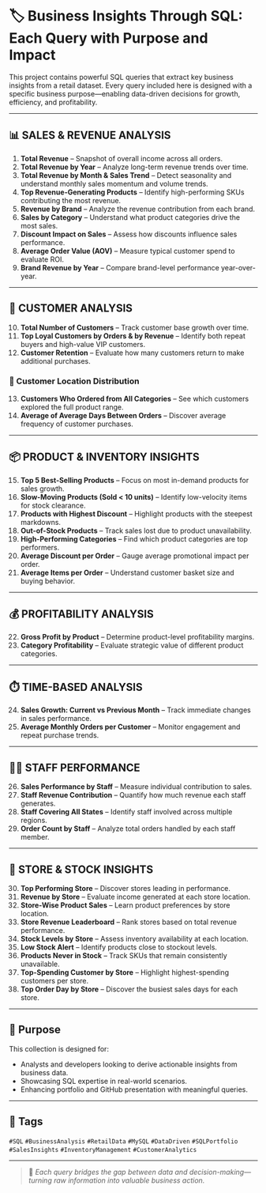 # 🏷️ Business Insights Through SQL: Each Query with Purpose and Impact

This project contains powerful SQL queries that extract key business insights from a retail dataset. Every query included here is designed with a specific business purpose—enabling data-driven decisions for growth, efficiency, and profitability.

---

## 📊 SALES & REVENUE ANALYSIS

1. **Total Revenue** – Snapshot of overall income across all orders.  
2. **Total Revenue by Year** – Analyze long-term revenue trends over time.  
3. **Total Revenue by Month & Sales Trend** – Detect seasonality and understand monthly sales momentum and volume trends.  
4. **Top Revenue-Generating Products** – Identify high-performing SKUs contributing the most revenue.  
5. **Revenue by Brand** – Analyze the revenue contribution from each brand.  
6. **Sales by Category** – Understand what product categories drive the most sales.  
7. **Discount Impact on Sales** – Assess how discounts influence sales performance.  
8. **Average Order Value (AOV)** – Measure typical customer spend to evaluate ROI.  
9. **Brand Revenue by Year** – Compare brand-level performance year-over-year.  

---

## 👥 CUSTOMER ANALYSIS

10. **Total Number of Customers** – Track customer base growth over time.  
11. **Top Loyal Customers by Orders & by Revenue** – Identify both repeat buyers and high-value VIP customers.  
12. **Customer Retention** – Evaluate how many customers return to make additional purchases.  

### 📍 Customer Location Distribution

13. **Customers Who Ordered from All Categories** – See which customers explored the full product range.  
14. **Average of Average Days Between Orders** – Discover average frequency of customer purchases.  

---

## 📦 PRODUCT & INVENTORY INSIGHTS

15. **Top 5 Best-Selling Products** – Focus on most in-demand products for sales growth.  
16. **Slow-Moving Products (Sold < 10 units)** – Identify low-velocity items for stock clearance.  
17. **Products with Highest Discount** – Highlight products with the steepest markdowns.  
18. **Out-of-Stock Products** – Track sales lost due to product unavailability.  
19. **High-Performing Categories** – Find which product categories are top performers.  
20. **Average Discount per Order** – Gauge average promotional impact per order.  
21. **Average Items per Order** – Understand customer basket size and buying behavior.  

---

## 💰 PROFITABILITY ANALYSIS

22. **Gross Profit by Product** – Determine product-level profitability margins.  
23. **Category Profitability** – Evaluate strategic value of different product categories.  

---

## ⏱️ TIME-BASED ANALYSIS

24. **Sales Growth: Current vs Previous Month** – Track immediate changes in sales performance.  
25. **Average Monthly Orders per Customer** – Monitor engagement and repeat purchase trends.  

---

## 🧑‍💼 STAFF PERFORMANCE

26. **Sales Performance by Staff** – Measure individual contribution to sales.  
27. **Staff Revenue Contribution** – Quantify how much revenue each staff generates.  
28. **Staff Covering All States** – Identify staff involved across multiple regions.  
29. **Order Count by Staff** – Analyze total orders handled by each staff member.  

---

## 🏪 STORE & STOCK INSIGHTS

30. **Top Performing Store** – Discover stores leading in performance.  
31. **Revenue by Store** – Evaluate income generated at each store location.  
32. **Store-Wise Product Sales** – Learn product preferences by store location.  
33. **Store Revenue Leaderboard** – Rank stores based on total revenue performance.  
34. **Stock Levels by Store** – Assess inventory availability at each location.  
35. **Low Stock Alert** – Identify products close to stockout levels.  
36. **Products Never in Stock** – Track SKUs that remain consistently unavailable.  
37. **Top-Spending Customer by Store** – Highlight highest-spending customers per store.  
38. **Top Order Day by Store** – Discover the busiest sales days for each store.  

---

## 🧠 Purpose

This collection is designed for:

- Analysts and developers looking to derive actionable insights from business data.
- Showcasing SQL expertise in real-world scenarios.
- Enhancing portfolio and GitHub presentation with meaningful queries.

---

## 🔖 Tags

`#SQL` `#BusinessAnalysis` `#RetailData` `#MySQL` `#DataDriven` `#SQLPortfolio` `#SalesInsights` `#InventoryManagement` `#CustomerAnalytics`

---

> 📌 *Each query bridges the gap between data and decision-making—turning raw information into valuable business action.*

